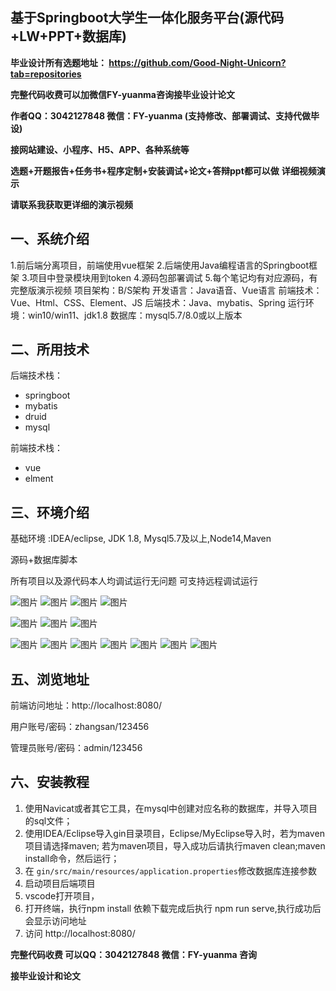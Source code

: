 ## 基于Springboot大学生一体化服务平台(源代码+LW+PPT+数据库)
**毕业设计所有选题地址： https://github.com/Good-Night-Unicorn?tab=repositories**

**完整代码收费可以加微信FY-yuanma咨询接毕业设计论文**

**作者QQ：3042127848 微信：FY-yuanma (支持修改、部署调试、支持代做毕设)**

**接网站建设、小程序、H5、APP、各种系统等**

**选题+开题报告+任务书+程序定制+安装调试+论文+答辩ppt都可以做**
**详细视频演示**

**请联系我获取更详细的演示视频**

## 一、系统介绍

1.前后端分离项目，前端使用vue框架
2.后端使用Java编程语言的Springboot框架
3.项目中登录模块用到token
4.源码包部署调试
5.每个笔记均有对应源码，有完整版演示视频
项目架构：B/S架构
开发语言：Java语音、Vue语言
前端技术：Vue、Html、CSS、Element、JS
后端技术：Java、mybatis、Spring
运行环境：win10/win11、jdk1.8
数据库：mysql5.7/8.0或以上版本

## 二、所用技术

后端技术栈：

- springboot
- mybatis
- druid
- mysql

前端技术栈：

- vue
- elment



## 三、环境介绍

基础环境 :IDEA/eclipse, JDK 1.8, Mysql5.7及以上,Node14,Maven

源码+数据库脚本

所有项目以及源代码本人均调试运行无问题 可支持远程调试运行

![图片](https://github.com/user-attachments/assets/7b4f7243-9079-42b9-a5c3-02ca62795e79)
![图片](https://github.com/user-attachments/assets/cdae95ca-6c10-4c97-84bf-cfc95a6dfeb3)
![图片](https://github.com/user-attachments/assets/9e2b5154-4dda-429d-917e-223dc89c2ed1)
![图片](https://github.com/user-attachments/assets/aa0d5633-d29d-4608-9fd5-33f7d65816b4)

![图片](https://github.com/user-attachments/assets/b0ed0911-732c-4765-92f0-8c3da860df5d)
![图片](https://github.com/user-attachments/assets/9b0b11f0-0a3e-4487-9562-65bf7e60044d)
![图片](https://github.com/user-attachments/assets/148ef052-c655-4fa8-a16f-19c3bf4f8d44)

![图片](https://github.com/user-attachments/assets/5a7a5223-56a4-4f80-b68b-43b64dcdaef8)
![图片](https://github.com/user-attachments/assets/48084323-5823-459a-97f6-5164ef94c2a8)
![图片](https://github.com/user-attachments/assets/5017b619-5b5d-4dfc-92bd-0abd73453e14)
![图片](https://github.com/user-attachments/assets/1fa8ae03-136d-41ea-8c12-c2ded1d8783d)
![图片](https://github.com/user-attachments/assets/def445ec-e5b1-4d5f-b24f-ba7af4f2b1ca)
![图片](https://github.com/user-attachments/assets/85d7fc4d-757c-4c27-8ed0-e74f3478ac9e)
![图片](https://github.com/user-attachments/assets/b5968863-4f43-4d9c-bd18-39b705cbb29a)


## 五、浏览地址

前端访问地址：http://localhost:8080/

用户账号/密码：zhangsan/123456

管理员账号/密码：admin/123456  

## 六、安装教程

1. 使用Navicat或者其它工具，在mysql中创建对应名称的数据库，并导入项目的sql文件；
2. 使用IDEA/Eclipse导入gin目录项目，Eclipse/MyEclipse导入时，若为maven项目请选择maven;
   若为maven项目，导入成功后请执行maven clean;maven install命令，然后运行；
3. 在 `gin/src/main/resources/application.properties`修改数据库连接参数
4. 启动项目后端项目 
5. vscode打开项目，
6. 打开终端，执行npm install 依赖下载完成后执行 npm run serve,执行成功后会显示访问地址
7. 访问  http://localhost:8080/

**完整代码收费  可以QQ：3042127848 微信：FY-yuanma 咨询**

**接毕业设计和论文**
